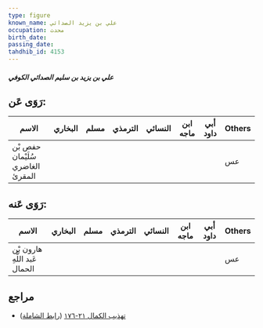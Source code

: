 ```yaml
---
type: figure
known_name: علي بن يزيد الصدائي
occupation: محدث
birth_date:
passing_date:
tahdhib_id: 4153
---
```

##### علي بن يزيد بن سليم الصدائي الكوفي

## رَوَى عَن:
| الاسم                            | البخاري | مسلم | الترمذي | النسائي | ابن ماجه | أبي داود | Others |
| -------------------------------- | ------- | ---- | ------- | ------- | -------- | -------- | ------ |
| حفص بْن سُلَيْمان الغاضري المقرئ |         |      |         |         |          |          | عس     |
## رَوَى عَنه:
| الاسم                         | البخاري | مسلم | الترمذي | النسائي | ابن ماجه | أبي داود | Others |
| ----------------------------- | ------- | ---- | ------- | ------- | -------- | -------- | ------ |
| هارون بْن عَبد اللَّهِ الحمال |         |      |         |         |          |          | عس     |
## مراجع
- [تهذيب الكمال ٢١-١٧٦](obsidian://open?vault=Tahdhib-al-Kamal&file=Figures/٤١٥٣-علي%20بن%20يزيد%20بن%20سليم%20الصدائي%20الكوفي) ([رابط الشاملة](https://shamela.ws/book/3722/10823))